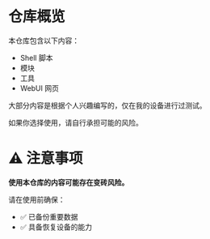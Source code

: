 # 仓库概览
本仓库包含以下内容：

- Shell 脚本
- 模块
- 工具
- WebUI 网页

大部分内容是根据个人兴趣编写的，仅在我的设备进行过测试。

如果你选择使用，请自行承担可能的风险。

# ⚠️ 注意事项

**使用本仓库的内容可能存在变砖风险。**

 请在使用前确保：

- ✅ 已备份重要数据
- ✅ 具备恢复设备的能力